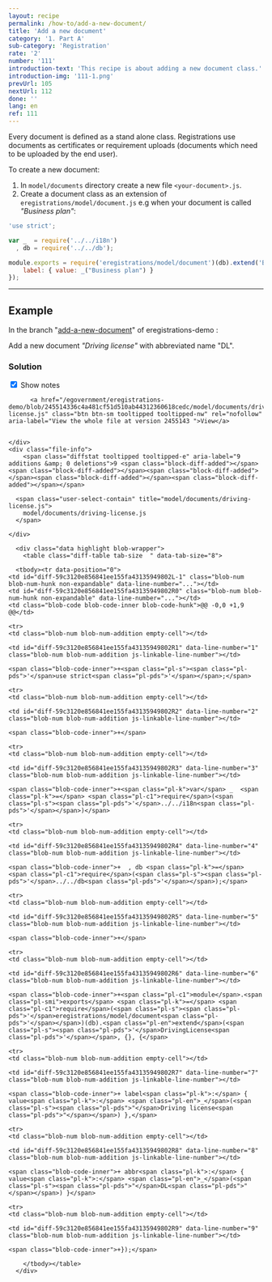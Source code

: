 ```yaml
---
layout: recipe
permalink: /how-to/add-a-new-document/
title: 'Add a new document'
category: '1. Part A'
sub-category: 'Registration'
rate: '2'
number: '111'
introduction-text: 'This recipe is about adding a new document class.'
introduction-img: '111-1.png'
prevUrl: 105
nextUrl: 112
done: ''
lang: en
ref: 111
---
```


Every document is defined as a stand alone class. Registrations use documents as certificates or requirement uploads (documents which need to be uploaded by the end user).

To create a new document:

1. In `model/documents` directory create a new file `<your-document>.js`.
2. Create a document class as an extension of `eregistrations/model/document.js` e.g when your document is called *"Business plan"*:

```javascript
'use strict';

var _  = require('../../i18n')
  , db = require('../../db');

module.exports = require('eregistrations/model/document')(db).extend('BusinessPlan', {}, {
	label: { value: _("Business plan") }
});


```

---

## Example

In the branch "[add-a-new-document](https://github.com/egovernment/eregistrations-demo/tree/add-a-new-document)" of eregistrations-demo :

Add a new document *"Driving license"* with abbreviated name "DL".

### Solution

<div id="files" class="diff-view " onclick="window.open('https://github.com/egovernment/eregistrations-demo/compare/add-a-new-document...add-a-new-document-solution#files')">

        
<a name="diff-59c3120e856841ee155fa43135949802"></a>
<div id="diff-0" class="file js-details-container
             
             
             
             
             show-inline-notes
           ">
  <div class="file-header" data-path="model/documents/driving-license.js">
    <div class="file-actions">
        <span class="show-file-notes">
          <label>
            <input type="checkbox" checked="checked" class="js-toggle-file-notes">
            Show notes
          </label>
        </span>

          <a href="/egovernment/eregistrations-demo/blob/245514336c4a481cf51d510ab44312360618cedc/model/documents/driving-license.js" class="btn btn-sm tooltipped tooltipped-nw" rel="nofollow" aria-label="View the whole file at version 2455143 ">View</a>


    </div>
    <div class="file-info">
        <span class="diffstat tooltipped tooltipped-e" aria-label="9 additions &amp; 0 deletions">9 <span class="block-diff-added"></span><span class="block-diff-added"></span><span class="block-diff-added"></span><span class="block-diff-added"></span><span class="block-diff-added"></span></span>

      <span class="user-select-contain" title="model/documents/driving-license.js">
        model/documents/driving-license.js
      </span>
      
    </div>
  </div>

      <div class="data highlight blob-wrapper">
        <table class="diff-table tab-size  " data-tab-size="8">
          
      <tbody><tr data-position="0">
    <td id="diff-59c3120e856841ee155fa43135949802L-1" class="blob-num blob-num-hunk non-expandable" data-line-number="..."></td>
    <td id="diff-59c3120e856841ee155fa43135949802R0" class="blob-num blob-num-hunk non-expandable" data-line-number="..."></td>
    <td class="blob-code blob-code-inner blob-code-hunk">@@ -0,0 +1,9 @@</td>
  </tr>

    <tr>
    <td class="blob-num blob-num-addition empty-cell"></td>

    <td id="diff-59c3120e856841ee155fa43135949802R1" data-line-number="1" class="blob-num blob-num-addition js-linkable-line-number"></td>

  <td class="blob-code blob-code-addition">

    <span class="blob-code-inner">+<span class="pl-s"><span class="pl-pds">'</span>use strict<span class="pl-pds">'</span></span>;</span>

  </td>
</tr>


    <tr>
    <td class="blob-num blob-num-addition empty-cell"></td>

    <td id="diff-59c3120e856841ee155fa43135949802R2" data-line-number="2" class="blob-num blob-num-addition js-linkable-line-number"></td>

  <td class="blob-code blob-code-addition">

    <span class="blob-code-inner">+</span>

  </td>
</tr>


    <tr>
    <td class="blob-num blob-num-addition empty-cell"></td>

    <td id="diff-59c3120e856841ee155fa43135949802R3" data-line-number="3" class="blob-num blob-num-addition js-linkable-line-number"></td>

  <td class="blob-code blob-code-addition">

    <span class="blob-code-inner">+<span class="pl-k">var</span> _  <span class="pl-k">=</span> <span class="pl-c1">require</span>(<span class="pl-s"><span class="pl-pds">'</span>../../i18n<span class="pl-pds">'</span></span>)</span>

  </td>
</tr>


    <tr>
    <td class="blob-num blob-num-addition empty-cell"></td>

    <td id="diff-59c3120e856841ee155fa43135949802R4" data-line-number="4" class="blob-num blob-num-addition js-linkable-line-number"></td>

  <td class="blob-code blob-code-addition">

    <span class="blob-code-inner">+  , db <span class="pl-k">=</span> <span class="pl-c1">require</span>(<span class="pl-s"><span class="pl-pds">'</span>../../db<span class="pl-pds">'</span></span>);</span>

  </td>
</tr>


    <tr>
    <td class="blob-num blob-num-addition empty-cell"></td>

    <td id="diff-59c3120e856841ee155fa43135949802R5" data-line-number="5" class="blob-num blob-num-addition js-linkable-line-number"></td>

  <td class="blob-code blob-code-addition">

    <span class="blob-code-inner">+</span>

  </td>
</tr>


    <tr>
    <td class="blob-num blob-num-addition empty-cell"></td>

    <td id="diff-59c3120e856841ee155fa43135949802R6" data-line-number="6" class="blob-num blob-num-addition js-linkable-line-number"></td>

  <td class="blob-code blob-code-addition">

    <span class="blob-code-inner">+<span class="pl-c1">module</span>.<span class="pl-smi">exports</span> <span class="pl-k">=</span> <span class="pl-c1">require</span>(<span class="pl-s"><span class="pl-pds">'</span>eregistrations/model/document<span class="pl-pds">'</span></span>)(db).<span class="pl-en">extend</span>(<span class="pl-s"><span class="pl-pds">'</span>DrivingLicense<span class="pl-pds">'</span></span>, {}, {</span>

  </td>
</tr>


    <tr>
    <td class="blob-num blob-num-addition empty-cell"></td>

    <td id="diff-59c3120e856841ee155fa43135949802R7" data-line-number="7" class="blob-num blob-num-addition js-linkable-line-number"></td>

  <td class="blob-code blob-code-addition">

    <span class="blob-code-inner">+	label<span class="pl-k">:</span> { value<span class="pl-k">:</span> <span class="pl-en">_</span>(<span class="pl-s"><span class="pl-pds">"</span>Driving license<span class="pl-pds">"</span></span>) },</span>

  </td>
</tr>


    <tr>
    <td class="blob-num blob-num-addition empty-cell"></td>

    <td id="diff-59c3120e856841ee155fa43135949802R8" data-line-number="8" class="blob-num blob-num-addition js-linkable-line-number"></td>

  <td class="blob-code blob-code-addition">

    <span class="blob-code-inner">+	abbr<span class="pl-k">:</span> { value<span class="pl-k">:</span> <span class="pl-en">_</span>(<span class="pl-s"><span class="pl-pds">"</span>DL<span class="pl-pds">"</span></span>) }</span>

  </td>
</tr>


    <tr>
    <td class="blob-num blob-num-addition empty-cell"></td>

    <td id="diff-59c3120e856841ee155fa43135949802R9" data-line-number="9" class="blob-num blob-num-addition js-linkable-line-number"></td>

  <td class="blob-code blob-code-addition">

    <span class="blob-code-inner">+});</span>

  </td>
</tr>



        </tbody></table>
      </div>
</div>

</div>